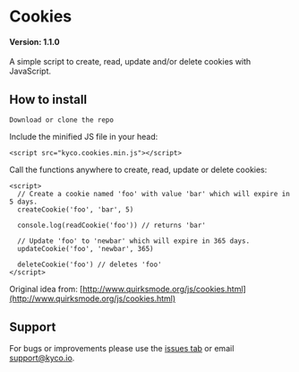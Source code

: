 Cookies
=======
#### Version: 1.1.0

A simple script to create, read, update and/or delete cookies with JavaScript.

How to install
--------------

    Download or clone the repo

Include the minified JS file in your head:

    <script src="kyco.cookies.min.js"></script>

Call the functions anywhere to create, read, update or delete cookies:

    <script>
      // Create a cookie named 'foo' with value 'bar' which will expire in 5 days.
      createCookie('foo', 'bar', 5)

      console.log(readCookie('foo')) // returns 'bar'

      // Update 'foo' to 'newbar' which will expire in 365 days.
      updateCookie('foo', 'newbar', 365)

      deleteCookie('foo') // deletes 'foo'
    </script>


Original idea from: [http://www.quirksmode.org/js/cookies.html](http://www.quirksmode.org/js/cookies.html)


Support
-------

For bugs or improvements please use the [issues tab](https://github.com/kyco/cookies/issues) or email [support@kyco.io](mailto:support@kyco.io).
